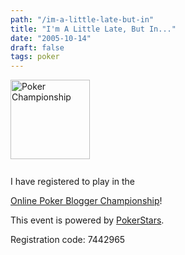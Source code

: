 ```yaml
---
path: "/im-a-little-late-but-in"
title: "I'm A Little Late, But In..."
date: "2005-10-14"
draft: false
tags: poker
---
```

<p style="height: 140px; width: 380px"><img src="http://www.pokerstars.com/graphics/opbc.gif" alt="Poker Championship" style="margin-right: 10px" align="left" height="127" width="127" />

I have registered to play in the

<a href="http://www.pokerstars.com/blog_tournament/">Online Poker Blogger Championship</a>!

This event is powered by <a href="http://www.pokerstars.com">PokerStars</a>.

Registration code: 7442965

